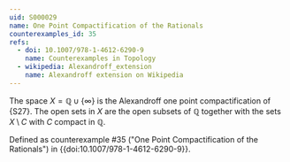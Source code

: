 ```yaml
---
uid: S000029
name: One Point Compactification of the Rationals
counterexamples_id: 35
refs:
  - doi: 10.1007/978-1-4612-6290-9 
    name: Counterexamples in Topology
  - wikipedia: Alexandroff_extension
    name: Alexandroff extension on Wikipedia
---
```


The space $X = \mathbb{Q} \cup \{\infty\}$ is the Alexandroff one point compactification of {S27}.
The open sets in $X$ are the open subsets of $\mathbb Q$ together with the sets $X\setminus C$ with $C$ compact in $\mathbb Q$.

Defined as counterexample #35 ("One Point Compactification of the Rationals")
in {{doi:10.1007/978-1-4612-6290-9}}.
